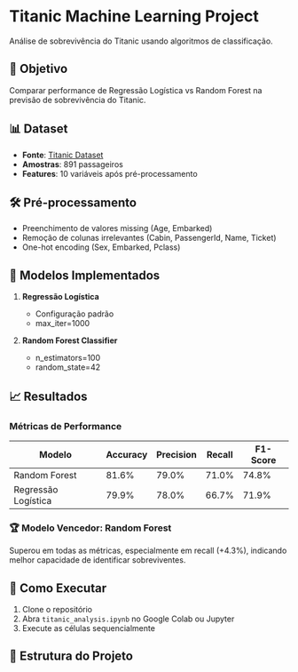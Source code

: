 # Titanic Machine Learning Project

Análise de sobrevivência do Titanic usando algoritmos de classificação.

## 🎯 Objetivo
Comparar performance de Regressão Logística vs Random Forest na previsão de sobrevivência do Titanic.

## 📊 Dataset
- **Fonte**: [Titanic Dataset](https://www.kaggle.com/c/titanic)
- **Amostras**: 891 passageiros
- **Features**: 10 variáveis após pré-processamento

## 🛠️ Pré-processamento
- Preenchimento de valores missing (Age, Embarked)
- Remoção de colunas irrelevantes (Cabin, PassengerId, Name, Ticket)
- One-hot encoding (Sex, Embarked, Pclass)

## 🤖 Modelos Implementados
1. **Regressão Logística**
   - Configuração padrão
   - max_iter=1000

2. **Random Forest Classifier**
   - n_estimators=100
   - random_state=42

## 📈 Resultados

### Métricas de Performance
| Modelo | Accuracy | Precision | Recall | F1-Score |
|--------|----------|-----------|--------|----------|
| Random Forest | 81.6% | 79.0% | 71.0% | 74.8% |
| Regressão Logística | 79.9% | 78.0% | 66.7% | 71.9% |

### 🏆 Modelo Vencedor: Random Forest
Superou em todas as métricas, especialmente em recall (+4.3%), indicando melhor capacidade de identificar sobreviventes.

## 🚀 Como Executar
1. Clone o repositório
2. Abra `titanic_analysis.ipynb` no Google Colab ou Jupyter
3. Execute as células sequencialmente

## 📁 Estrutura do Projeto
